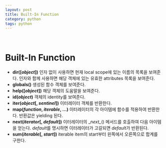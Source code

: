 ```yaml
---
layout: post
title: Built-In Function
category: python
tags: python
---
```


&nbsp;

# Built-In Function

- **dir([*object*])**
  인자 없이 사용하면 현재 local scope에 있는 이름의 목록을 보여준다.
  인자와 함께 사용하면 해당 객체에 있는 유효한 attributes 목록을 보여준다.
- **globals()**
  생성된 함수 객체를 보여준다.
- **help([*object*])**
  해당 객체의 도움말을 보여준다.
- **id(*object*)**
  객체의 identity를 보여준다.
- **iter(*object*[, *sentinel*])**
  이터레이터 객체를 반환한다.
- **map(*function*, *iterable*, ...)**
  이터레이터의 각 아이템에 함수를 적용하여 반환한다. 반환값은 yielding 된다.
- **next(*iterator*[, *default*])**
  이터레이터의 \__next\__() 메서드를 호출하여 다음 아이템을 얻는다. *default*를 명시하면 이터레이터가 고갈되면 *default*가 반환된다.
- **sum(*iterable*[, *start*])**
  iterable item의 start부터 왼쪽에서 오른쪽으로 합계를 구한다.


